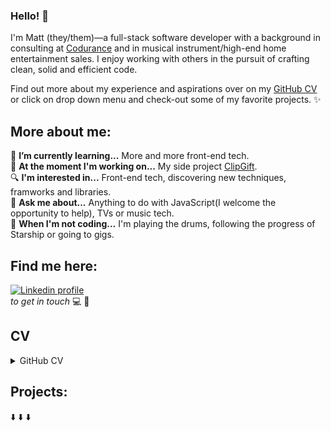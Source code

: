 ### Hello! 👋

I'm Matt (they/them)—a full-stack software developer with a background in consulting at [Codurance](https://www.codurance.com/) and in musical instrument/high-end home entertainment sales. I enjoy working with others in the pursuit of crafting clean, solid and efficient code.

Find out more about my experience and aspirations over on my [GitHub CV](https://github.com/Matt-Warnock/CV) or click on drop down menu and check-out some of my favorite projects. ✨

## More about me:

🌱  **I’m currently learning...** More and more front-end tech.\
🔭  **At the moment I'm working on...** My side project [ClipGift](https://github.com/Matt-Warnock/clip-gift-backend).\
🔍  **I'm interested in...** Front-end tech, discovering new techniques, framworks and libraries.\
💬  **Ask me about...** Anything to do with JavaScript(I welcome the opportunity to help), TVs or music tech.\
🌌  **When I'm not coding...** I'm playing the drums, following the progress of Starship or going to gigs.


## Find me here:

[![Linkedin profile](https://img.shields.io/badge/Linkedin-Matt%20Warnock-0077B5?style=social&logo=linkedin&?labelColor=fff)](https://www.linkedin.com/in/matthew-warnock-67002b85/)<br>
*to get in touch* 💻 💼

## CV

<details><summary>GitHub CV</summary><br/>

## Matthew Warnock

As a detail orientated individual, I first identified my passion for technology by studying reviews and technical information in my spare time. To further this technical expertise, I moved into a career in software development where I have gained diverse experience and been able to consistently deliver well tested, clean, solid code. I am a passionate software developer, a self starter who enjoys learning new technologies and languages in my spare time. Whilst being pragmatic about delivery, I gain satisfaction from improving the readability and efficiency of code to ensure it is both extensible and maintainable and am looking for a challenging new role where I can start delivering value from day one.


## Projects

| Name                         | Description       | Tech/tools        |
| ---------------------------- | ----------------- | ----------------- |
| **[CoduraWise](https://github.com/Matt-Warnock/CoduraWise)** | Resource sharing platform project at Codurance | React, TypeScript, Java, AWS, MySQL |
| **[Bar.io](https://github.com/Matt-Warnock/barrio-backend)** | Bar location app we did as a team project at Makers. | React, Express, Node.js, Jest |
| **[Chitter Challenge](https://chitter-challenge-matt.herokuapp.com/chitter)** | Message board app based on Twitter. | Ruby, PostGreSQL, Sinatra, Rspec |
| **[WeatherAPI App](https://github.com/Matt-Warnock/weatherAPI_app)** | An app that give today's weather report. | JavaScript, Ruby, Sinatra, SQLite3, Rspec |



## Skills

#### Meticulous

- During my time at John Henry's it was very important that every single moving piece of hardware was tested thoroughly. Due to the detailed testing I would do and the training I implemented as a result, the company saved on transport costs and time.

#### Analytical planner

- When project managing at Bang and Olufsen I discovered that problem solving time sensitive issues is just a matter of going though the right process a step at a time. I would then review to see if we need to add or improve a process. This resulted in less callouts to the customers.

#### Critical thinker

- During my time at Wembley Music Centre we would often have pitches from manufacturing companies on new e-kits, boasting new 'revolutionary' technologies.
I would spend time investing such claims carefully to ascertain the facts. This resulted in my boss avoiding taking on new products that had a weaker USP than existing stock.

## Tech Experience

**Codurance (Aug 2022 - July 2023)**
_Craftsperson Software Consultant_\
_After successfully completing 4 months of training I was promoted to Software Craftsperson where I joined a R&D green-field project and shadowed a client modernization project. My training has enabled me to use XP practices to elevate the skills of those around me and act as a force multiplier within a team._

- Java, React, TypeScript, some basic Python.
- Received specialist in-house full-stack training covering: Outside-in TDD, SOLID,
Refactoring, DDD, Macro Design, IaC, CI/CD, AWS Cloud Engineering.
- Whilst on a R&D project I supported a team by guiding their use of Scrum/Kanban.
- Collaboration with experienced developers furthered my knowledge of system design.

**Makers Academy (Sept 2021 - Dec 2021)**
_16 week intensive boot camp where I was taught a range of technologies and coding principles such as:_

- Object Oriented Programming & Behavioural Driven Design
- TDD, Pair programming
- Delivered three short projects using Agile & XP practices

**Self-study Computing Programming (Dec 2019 - Aug 2021)**
_Studied on-line courses at [codebar.io](http://tutorials.codebar.io/) and [codecadamy](https://www.codecademy.com/profiles/drflamerock) with the guidance from my mentor:_

- Studied best practises on HTML & CSS
- Practised TDD using Rspec & Jasmine
- JavaScript, Ruby, Command Line & Git

## Work Experience

**Wembley Music Centre (Mar 2018 - Oct 2020)**
_Senior sales assistant in drum department_

- Trained staff on till use & product knowledge which led to more efficient sales.
- Specialised in electronic drum kits, tuning & custom drum configuration.

**Bang & Olufsen (April 2015 - Mar 2018)**
_Sales executive at luxury TV and hi-fi store_

- Designed & managed A/V system installation projects in collaboration with installers.
- Provided technical support to installers and clients.
- Built client portfolios by carrying out sales & marketing campaigns as well as giving on-site assessments for installations.

**Maplin (Sept 2014 - April 2015)**
_Sales adviser at electronics store_

- Regular stand-up & retro meetings.
- Explaining technologies to customers in an easy-to-understand way.
- Awarded 'colleague of the period' for effective teamwork & improvement of store targets.

**John Henry's Ltd (Mar 2008 - Mar 2014)**
_Drum technician at music hire specialist_

- Teamwork led to timely fulfilment of orders in a fast paced based environment.
- Created a system of equipment testing which improved reliability of orders sent.
- Creative problem solving with preparing orders to exact specification.

## Musical Experience
#### Working towards a career in music (2001 – 2008)
_Worked in various music shops, recording & rehearsal studios to fund my musical career:_

- **Downs Sounds Studios (Aug 2007-Dec 2007)**
_Studio coordinator_
- **Enterprise Studios (Sept 2006-Jul 2007)**
_studio coordinator_
- **Chase E Foote’s (Mar 2003-Sept 2006)**
_sales assistant_
- **World of Music (Mar 2001-Oct 2002)**
_sales assistant_
- **Sabersonic (Sept 1999-Jan 2000)**
_Assistant engineer_
- **Zen Studios (Jun 1998-Jul 1999)**
_Assistant engineer_

**Musical Work**
- Wrote and performed drums in various bands.
- Gigs I played included Download festival 2005.
- Wrote & Produced solo EP performing on all instruments.
- Session recording work playing drums.

**Additional work in music field**

- Teaching a class on music equipment setup & safety at Alchemea College.
- Freelance audio engineering & production for private clients.

## Further Education

**Alchemea College of Audio Engineering (2000 – 2001)**

- Advanced Audio Engineering & Production
- Diploma

**Colchester Institute (1996 - 1998)**

- BTEC in Contemporary Music

## Hobbies

I really enjoy comic book movies, meeting new people at Meetup groups and playing American pool. I also like to play drums in my spare time and I occasionally play guitar as well.

</details>

## Projects:
⬇️ ⬇️ ⬇️
